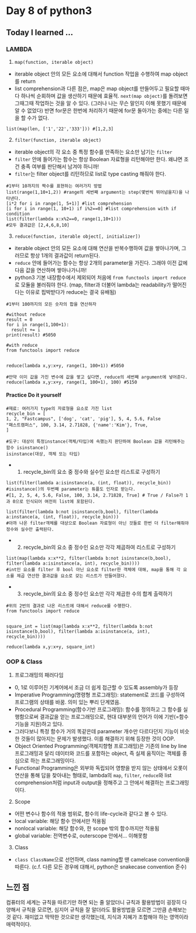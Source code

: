 # Day 8 of python3

## Today I learned ...

### LAMBDA

1. `map(function, iterable object)`
- iterable object 안의 모든 요소에 대해서 function 작업을 수행하여 map object를 return
- list comprehension과 다른 점은, map은 map object를 만들어두고 필요할 때마다 하나씩 순회하며 값을 생산하기 때문에 효율적. `next(map object)`를 돌려보면 그때그때 작업하는 것을 알 수 있다. (그러나 나는 무슨 말인지 이해 못했기 때문에 알 수 없었다) 반면 for문은 한번에 처리하기 때문에 for문 돌아가는 중에는 다른 일을 할 수가 없다.  
```
list(map(len, ['1','22','333'])) #[1,2,3]
```

2. `filter(function, iterable object)`
- iterable object의 각 요소 중 특정 함수를 만족하는 요소만 남기는 `filter`
- `filter` 안에 들어가는 함수는 항상 Boolean 자료형을 리턴해야만 한다. 왜냐면 조건 충족 여부를 판단해서 남겨야 하니까!
- `filter`는 filter object를 리턴하므로 list로 type casting 해줘야 한다.
```
#1부터 10까지의 짝수를 표현하는 여러가지 방법
list(range(1,10+1,2)) #range의 세번째 argument는 step(몇번씩 뛰어넘을지)을 나타낸다.
[i*2 for i in range(1, 5+1)] #list comprehension
[i for i in range(1, 10+1) if i%2==0] #list comprehension with if condition
list(filter(lambda x:x%2==0, range(1,10+1)))
#모두 결과값은 [2,4,6,8,10]
```
3. `reduce(function, iterable object[, initializer])`
- iterable object 안의 모든 요소에 대해 연산을 반복수행하여 값을 쌓아나가며, 그러므로 항상 1개의 결과값이 return된다.
- `reduce` 안에 들어가는 함수는 항상 2개의 parameter을 가진다. 그래야 이전 값에 다음 값을 연산하며 쌓아나가니까!
- python3 기본 내장함수에서 제외되어 처음에 `from functools import reduce`로 모듈을 불러줘야 한다. (map, filter과 더불어 lambda는 readability가 떨어진다는 이유로 핍박받다가 reduce는 결국 유배됨)
```
#1부터 100까지의 모든 숫자의 합을 연산하자

#without reduce
result = 0
for i in range(1,100+1):
  result += i 
print(result) #5050

#with reduce
from functools import reduce


reduce(lambda x,y:x+y, range(1, 100+1)) #5050

#만약 이미 값을 가진 변수에 값을 쌓고 싶다면, reduce의 세번째 argument에 넣어준다.
reduce(lambda x,y:x+y, range(1, 100+1), 100) #5150
```

#### Practice Do it yourself
```
#재료: 여러가지 type의 자료형을 요소로 가진 list
recycle_bin = [
1, 2, "Fastcampus", ['dog', 'cat', 'pig'], 5, 4, 5.6, False
"패스트캠퍼스", 100, 3.14, 2.71828, {'name':'Kim'}, True,
]

#도구: 대상이 특정instance(객체/타입)에 속했는지 판단하여 Boolean 값을 리턴해주는 함수 isinstance() 
isinstance(대상, 객체 또는 타입) 
```
- 1. recycle_bin의 요소 중 정수와 실수인 요소만 리스트로 구성하기
```
list(filter(lambda a:isinstance(a, (int, float)), recycle_bin))
#isinstance()의 두번째 parameter는 튜플도 인자로 받는다.
#[1, 2, 5, 4, 5.6, False, 100, 3.14, 2.71828, True] # True / False가 1과 0으로 인식되어 여전히 list에 포함된다. 

list(filter(lambda b:not isinstance(b,bool), filter(lambda a:instance(a, (int, float)), recycle_bin)))
#아까 나온 filter객체를 대상으로 Boolean 자료형이 아닌 것들로 한번 더 filter해줘야 정수와 실수만 출력된다.
```
- 2. recycle_bin의 요소 중 정수인 요소만 각각 제곱하여 리스트로 구성하기
```
list(map(lambda x:x**2, filter(lambda b:not isinstance(b,bool), filter(lambda a:isinstance(a, int), recycle_bin))))
#int인 요소를 filter 후 bool 아닌 요소로 filter한 객체에 대해, map을 통해 각 요소를 제곱 연산한 결과값을 요소로 갖는 리스트가 만들어졌다.
```
- 3. recycle_bin의 요소 중 정수인 요소만 각각 제곱한 수의 합계 출력하기
```
#위의 2번의 결과로 나온 리스트에 대해서 reduce를 수행한다.
from functools import reduce


square_int = list(map(lambda x:x**2, filter(lambda b:not isinstance(b,bool), filter(lambda a:isinstance(a, int), recycle_bin))))

reduce(lambda x,y:x+y, square_int)
```

### OOP & Class

1. 프로그래밍의 패러다임
- 0, 1로 이루어진 기계어에서 조금 더 쉽게 접근할 수 있도록 assembly가 등장
- Imperative Programming(명령형 프로그래밍): statement로 코드를 구성하여 프로그램의 상태를 바꿈. 의미 있는 뿌리 단계였음.
- Procedural Programming(함수기반 프로그래밍): 함수를 정의하고 그 함수를 실행함으로써 결과값을 얻는 프로그래밍으로, 현대 대부분의 언어가 이에 기반(=함수기능을 지원)하고 있다. 
- 그러다보니 특정 함수가 거의 똑같은데 parameter 개수만 다르다던지 기능이 비슷한 것들이 많아지는 문제가 발생했다. 이를 해결하기 위해 등장한 것이 OOP.
- Object Oriented Programming(객체지향형 프로그래밍)은 기존의 line by line 프로그래밍과 달리 데이터와 코드를 포함하는 object, 즉 실제 움직이는 객체를 중심으로 하는 프로그래밍이다.
- Functional Programming은 외부와 독립되어 영향을 받지 않는 상태에서 오롯이 연산을 통해 답을 찾아내는 형태로, lambda의 `map`, `filter`, `reduce`와 list comprehension처럼 input과 output을 정해주고 그 안에서 해결하는 프로그래밍이다.

2. Scope
- 어떤 변수나 함수의 적용 범위로, 함수의 life-cycle과 같다고 볼 수 있다.
- local variable: 해당 함수 안에서만 적용됨
- nonlocal variable: 해당 함수와, 한 scope 밖의 함수까지만 적용됨
- global variable: 전역변수로, outerscope 안에서... 이해못함

3. Class
- `class ClassName`으로 선언하며, class naming할 땐 camelcase convention을 따른다. (c.f. 다른 모든 경우에 대해서, python은 snakecase convention 준수)


 


## 느낀 점
컴퓨터의 세계는 규칙을 따르기만 하면 되는 줄 알았더니 규칙과 활용방법이 굉장히 다양해서 규칙을 모르면, 심지어 규칙을 잘 알더라도 활용방법을 모르면 그만큼 손해보는 것 같다. 재미없고 딱딱한 것으로만 생각했는데, 지식과 지혜가 조합해야 하는 영역이라 매력적이다.
